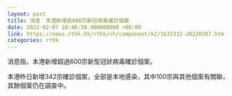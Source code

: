 ```yaml
---
layout: post
title: 消息︰本港新增逾600宗新冠病毒確診個案
date: 2022-02-07 10:46:58.000000000 +08:00
link: https://news.rthk.hk/rthk/ch/component/k2/1632312-20220207.htm
categories: rthk
---
```


消息指，本港新增超過600宗新型冠狀病毒確診個案。

本港昨日新增342宗確診個案，全部是本地感染，其中100宗與其他個案有關聯，其餘個案仍在調查中。
